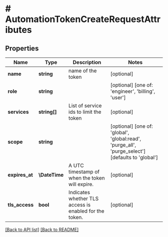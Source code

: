 # # AutomationTokenCreateRequestAttributes

## Properties

Name | Type | Description | Notes
------------ | ------------- | ------------- | -------------
**name** | **string** | name of the token | [optional] 
**role** | **string** |  | [optional]  [one of: 'engineer', 'billing', 'user']
**services** | **string[]** | List of service ids to limit the token | [optional] 
**scope** | **string** |  | [optional]  [one of: 'global', 'global:read', 'purge_all', 'purge_select'] [defaults to 'global']
**expires_at** | **\DateTime** | A UTC timestamp of when the token will expire. | [optional] 
**tls_access** | **bool** | Indicates whether TLS access is enabled for the token. | [optional] 


[[Back to API list]](../../README.md#endpoints) [[Back to README]](../../README.md)
